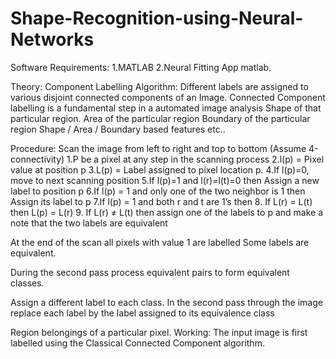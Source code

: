 # Shape-Recognition-using-Neural-Networks

Software Requirements:
1.MATLAB
2.Neural Fitting App matlab.

Theory:
Component Labelling Algorithm:
Different labels are assigned to various disjoint connected components of an Image.
Connected Component labelling is a fundamental step in a automated image analysis
      Shape of that particular region.
      Area of the particular region
      Boundary of the particular region
      Shape / Area / Boundary based features etc..

Procedure:
Scan the image from left to right and top to bottom (Assume 4-connectivity)
1.P be a pixel at any step in the scanning process
2.l(p)  = Pixel value at position p
3.L(p) = Label assigned to pixel location p.
4.If l(p)=0, move to next scanning position
5.If l(p)=1 and l(r)=l(t)=0 then
    Assign a new label to position p
6.If l(p) = 1 and only one of the two neighbor is 1 then
    Assign its label to p
7.If l(p)  = 1 and both r and t are 1’s then
8.    If L(r)  =  L(t)  then  L(p)  =  L(r)
9.    If L(r)  ≠ L(t)  then assign one of the labels to p and make a note
      that the two labels are equivalent

At the end of the scan all pixels with value 1 are labelled
Some labels are equivalent.

During the second pass process equivalent pairs to form equivalent classes.

Assign a different label to each class.
In the second pass through the image replace each label by the label assigned to its equivalence class

Region belongings of a particular pixel.
Working:
The input image is first labelled using the Classical Connected Component algorithm.  
